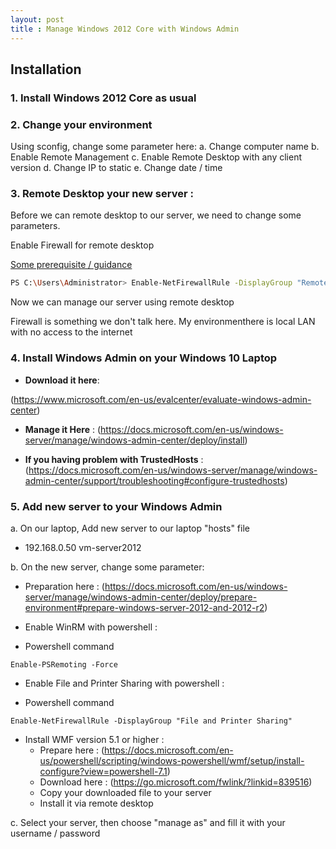 ```yaml
---
layout: post
title : Manage Windows 2012 Core with Windows Admin
---
```


## Installation

### 1. Install Windows 2012 Core as usual

### 2. Change your environment

Using sconfig, change some parameter here:
a. Change computer name
b. Enable Remote Management
c. Enable Remote Desktop with any client version
d. Change IP to static
e. Change date / time

### 3. Remote Desktop your new server :

Before we can remote desktop to our server, we need to change some parameters.
	
Enable Firewall for remote desktop

[Some prerequisite / guidance](https://docs.microsoft.com/en-us/archive/blogs/bruce_adamczak/windows-2012-core-survival-guide-remote-desktop)

```sh
PS C:\Users\Administrator> Enable-NetFirewallRule -DisplayGroup "Remote Desktop"
```

Now we can manage our server using remote desktop



<Aside> 
Firewall is something we don't talk here. My environmenthere is local LAN with no access to the internet
</Aside>

### 4. Install Windows Admin on your Windows 10 Laptop
- **Download it here**:

(https://www.microsoft.com/en-us/evalcenter/evaluate-windows-admin-center)
	
- **Manage it Here** :
	(https://docs.microsoft.com/en-us/windows-server/manage/windows-admin-center/deploy/install)
	
- **If you having problem with TrustedHosts** :
	(https://docs.microsoft.com/en-us/windows-server/manage/windows-admin-center/support/troubleshooting#configure-trustedhosts)

### 5. Add new server to your Windows Admin
a. On our laptop, Add new server to our laptop "hosts" file

- 192.168.0.50 vm-server2012

b. On the new server, change some parameter:

- Preparation here :
	(https://docs.microsoft.com/en-us/windows-server/manage/windows-admin-center/deploy/prepare-environment#prepare-windows-server-2012-and-2012-r2)
- Enable WinRM with powershell :

- Powershell command

```
Enable-PSRemoting -Force
```

- Enable File and Printer Sharing with powershell :

- Powershell command

```
Enable-NetFirewallRule -DisplayGroup "File and Printer Sharing"
```

- Install WMF version 5.1 or higher :
	- Prepare here : 
		(https://docs.microsoft.com/en-us/powershell/scripting/windows-powershell/wmf/setup/install-configure?view=powershell-7.1)
	- Download here : 
		(https://go.microsoft.com/fwlink/?linkid=839516)
	- Copy your downloaded file to your server
	- Install it via remote desktop

c. Select your server, then choose "manage as" and fill it with your username / password
